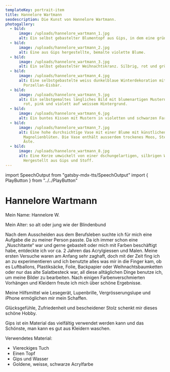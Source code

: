```yaml
---
templateKey: portrait-item
title: Hannelore Wartmann
seodescription: Die Kunst von Hannelore Wartmann.
photogallery:
  - bild:
      image: /uploads/hannelore_wartmann_1.jpg
      alt: Ein selbst gebastelter Blumentopf aus Gips, in dem eine grüne Blume steckt.
  - bild:
      image: /uploads/hannelore_wartmann_2.jpg
      alt: Eine aus Gips hergestellte, bemalte violette Blume.
  - bild:
      image: /uploads/hannelore_wartmann_3.jpg
      alt: Ein selbst gebastelter Weihnachtskranz. Silbrig, rot und grün.
  - bild:
      image: /uploads/hannelore_wartmann_4.jpg
      alt: Eine selbstgebastelte weiss dunkelblaue Winterdekoration mit einem weissen
        Porzellan-Eisbär.
  - bild:
      image: /uploads/hannelore_wartmann_5.jpg
      alt: Ein selbstgemaltes längliches Bild mit blumenartigen Mustern in den Farben
        rot, pink und violett auf weissem Hintergrund.
  - bild:
      image: /uploads/hannelore_wartmann_6.jpg
      alt: Ein buntes Kissen mit Mustern in violetten und schwarzen Farben.
  - bild:
      image: /uploads/hannelore_wartmann_7.jpg
      alt: Eine hohe durchsichtige Vase mit einer Blume mit künstlichen
        Magnolienblüten. Die Vase enthält ausserdem trockenes Moos, Steine und
        Äste.
  - bild:
      image: /uploads/hannelore_wartmann_8.jpg
      alt: Eine Kerze umwickelt von einer dschungelartigen, silbrigen Wand.
        Hergestellt aus Gips und Stoff.
---
```

import SpeechOutput from "gatsby-mdx-tts/SpeechOutput"
import { PlayButton } from "../../PlayButton"

<SpeechOutput id="portrait-hannelore-wartmann" customPlayButton={PlayButton}>

# Hannelore Wartmann

Mein Name: Hannelore W.

Mein Alter: so alt oder jung wie der Blindenbund

Nach dem Ausscheiden aus dem Berufsleben suchte ich für mich eine Aufgabe die zu meiner Person passte. Da ich immer schon eine „Nuschitante“ war und gerne gebastelt oder mich mit Farben beschäftigt habe, entdeckte ich vor ca. 2 Jahren das Acrylgiessen und Malen. Meine ersten Versuche waren am Anfang sehr zaghaft, doch mit der Zeit fing ich an zu experimentieren und ich benutzte alles was mir in die Finger kam, ob es Luftballons, Plastiksäcke, Folie, Backpapier oder Weihnachtsbaumketten oder nur das alte Salatbesteck war, all diese alltäglichen Dinge benutze ich, um meine Bilder zu bearbeiten. Nach einigen Farbenverschmierten Vorhängen und Kleidern freute ich mich über schöne Ergebnisse.

Meine Hilfsmittel wie Lesegerät, Lupenbrille, Vergrösserungslupe und iPhone ermöglichen mir mein Schaffen.

Glücksgefühle, Zufriedenheit und bescheidener Stolz schenkt mir dieses schöne Hobby.

Gips ist ein Material das vielfältig verwendet werden kann und das Schönste, man kann es gut aus Kleidern waschen.

Verwendetes Material:

* Viereckiges Tuch
* Einen Topf
* Gips und Wasser
* Goldene, weisse,
 schwarze 
 Acrylfarbe

</SpeechOutput>